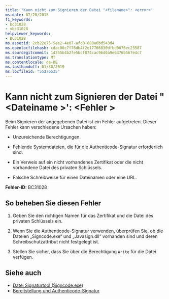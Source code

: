```yaml
---
title: 'Kann nicht zum Signieren der Datei "<filename>": <error>'
ms.date: 07/20/2015
f1_keywords:
- bc31028
- vbc31028
helpviewer_keywords:
- BC31028
ms.assetid: 2cb22e75-5ee2-4e07-afc0-680a0bd543d4
ms.openlocfilehash: cdac00c7f78db4f2e17766830dfbd0076ec23587
ms.sourcegitcommit: 14355b4b2fe5bcf874cac96d0a9e6376b567e4c7
ms.translationtype: MT
ms.contentlocale: de-DE
ms.lasthandoff: 01/30/2019
ms.locfileid: "55276535"
---
```

# <a name="unable-to-sign-file-filename-error"></a>Kann nicht zum Signieren der Datei "\<Dateiname >': \<Fehler >
Beim Signieren der angegebenen Datei ist ein Fehler aufgetreten. Dieser Fehler kann verschiedene Ursachen haben:  
  
-   Unzureichende Berechtigungen.  
  
-   Fehlende Systemdateien, die für die Authenticode-Signatur erforderlich sind.  
  
-   Ein Verweis auf ein nicht vorhandenes Zertifikat oder die nicht vorhandene Datei des privaten Schlüssels.  
  
-   Falsche Schreibweise für einen Dateinamen oder eine URL.  
  
 **Fehler-ID:** BC31028  
  
## <a name="to-correct-this-error"></a>So beheben Sie diesen Fehler  
  
1.  Geben Sie den richtigen Namen für das Zertifikat und die Datei des privaten Schlüssels ein.  
  
2.  Wenn Sie die Authenticode-Signatur verwenden, überprüfen Sie, ob die Dateien „Signcode.exe“ und „Javasign.dll“ vorhanden sind und deren Schreibschutzattribut nicht festgelegt ist.  
  
3.  Stellen Sie sicher, dass Sie über die Berechtigung `Write` für die Datei verfügen.  
  
## <a name="see-also"></a>Siehe auch
- [Datei Signaturtool (Signcode.exe)](https://msdn.microsoft.com/library/2d299154-34ea-41ba-ad12-17075bb7e1db)
- [Bereitstellung und Authenticode-Signatur](https://msdn.microsoft.com/library/ecc3f059-da2e-445b-9b87-5b2978e2f8b2)
